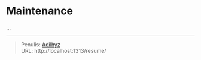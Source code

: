 # Maintenance


...

---

> Penulis: [Adilhyz](https://github.com/adilhyz)  
> URL: http://localhost:1313/resume/  

